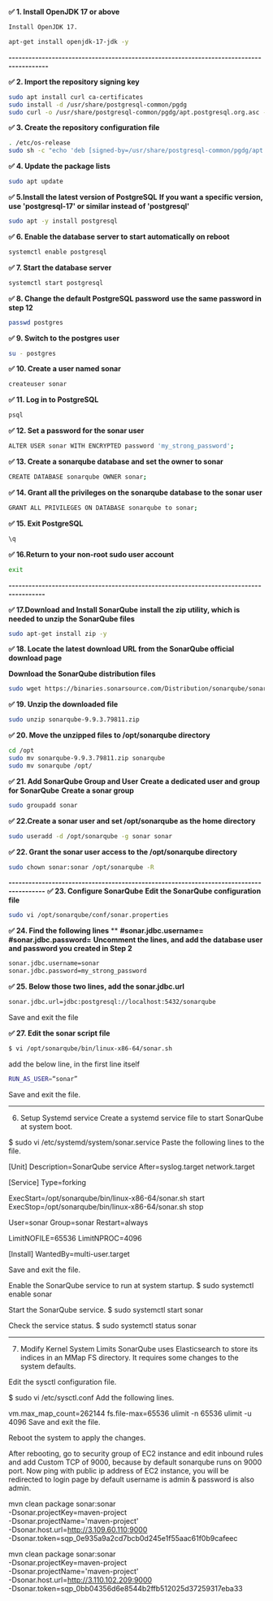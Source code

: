 **✅ 1. Install OpenJDK 17 or above**

```bash
Install OpenJDK 17.

apt-get install openjdk-17-jdk -y
```

**----------------------------------------------------------------------------------------**

**✅ 2. Import the repository signing key**
```bash
sudo apt install curl ca-certificates
sudo install -d /usr/share/postgresql-common/pgdg
sudo curl -o /usr/share/postgresql-common/pgdg/apt.postgresql.org.asc --fail https://www.postgresql.org/media/keys/ACCC4CF8.asc
```
 
**✅ 3. Create the repository configuration file**

```bash
. /etc/os-release
sudo sh -c "echo 'deb [signed-by=/usr/share/postgresql-common/pgdg/apt.postgresql.org.asc] https://apt.postgresql.org/pub/repos/apt $VERSION_CODENAME-pgdg main' > /etc/apt/sources.list.d/pgdg.list"
```

**✅ 4. Update the package lists**
```bash
sudo apt update
```

**✅ 5.Install the latest version of PostgreSQL**
 **If you want a specific version, use 'postgresql-17' or similar instead of 'postgresql'**
```bash
sudo apt -y install postgresql
```

**✅ 6. Enable the database server to start automatically on reboot**
```bash
systemctl enable postgresql
```
**✅ 7. Start the database server**
```bash
systemctl start postgresql
```
**✅ 8. Change the default PostgreSQL password**
**use the same password in step 12**
```bash
passwd postgres
```
**✅ 9. Switch to the postgres user**
```bash
su - postgres
```
**✅ 10. Create a user named sonar**
```bash
createuser sonar
```
**✅ 11. Log in to PostgreSQL**
```bash
psql
```
**✅ 12. Set a password for the sonar user**
```bash
ALTER USER sonar WITH ENCRYPTED password 'my_strong_password';
```
**✅ 13. Create a sonarqube database and set the owner to sonar**
```bash
CREATE DATABASE sonarqube OWNER sonar;
```
**✅ 14. Grant all the privileges on the sonarqube database to the sonar user**
```bash
GRANT ALL PRIVILEGES ON DATABASE sonarqube to sonar;
```
**✅ 15. Exit PostgreSQL**
```bash
\q
```
**✅ 16.Return to your non-root sudo user account**
```bash
exit
```
**---------------------------------------------------------------------------------------**


**✅ 17.Download and Install SonarQube**
  **install the zip utility, which is needed to unzip the SonarQube files**
```bash
sudo apt-get install zip -y
```
 **✅ 18. Locate the latest download URL from the SonarQube official download page**

**Download the SonarQube distribution files**
```bash
sudo wget https://binaries.sonarsource.com/Distribution/sonarqube/sonarqube-9.9.3.79811.zip
```
**✅ 19. Unzip the downloaded file**
```bash
sudo unzip sonarqube-9.9.3.79811.zip
```
**✅ 20. Move the unzipped files to /opt/sonarqube directory**
```bash
cd /opt
sudo mv sonarqube-9.9.3.79811.zip sonarqube
sudo mv sonarqube /opt/
```
**✅ 21. Add SonarQube Group and User**
**Create a dedicated user and group for SonarQube**
**Create a sonar group**
```bash
sudo groupadd sonar
```
**✅ 22.Create a sonar user and set /opt/sonarqube as the home directory**
```bash
sudo useradd -d /opt/sonarqube -g sonar sonar
```
**✅ 22. Grant the sonar user access to the /opt/sonarqube directory**
```bash
sudo chown sonar:sonar /opt/sonarqube -R
```

**---------------------------------------------------------------------------------------**
**✅ 23. Configure SonarQube**
 **Edit the SonarQube configuration file**
```bash
sudo vi /opt/sonarqube/conf/sonar.properties
```
**✅ 24. Find the following lines**
**
**#sonar.jdbc.username=**
**#sonar.jdbc.password=**
**Uncomment the lines, and add the database user and password you created in Step 2**
```bash
sonar.jdbc.username=sonar
sonar.jdbc.password=my_strong_password
```
**✅ 25. Below those two lines, add the sonar.jdbc.url**
```bash
sonar.jdbc.url=jdbc:postgresql://localhost:5432/sonarqube
```
Save and exit the file


**✅ 27. Edit the sonar script file**
```bash
$ vi /opt/sonarqube/bin/linux-x86-64/sonar.sh
```
add the below line, in the first line itself
```bash
RUN_AS_USER=“sonar”
```


Save and exit the file.


---------------------------------------------------------------------------------------

6. Setup Systemd service
 Create a systemd service file to start SonarQube at system boot.

$ sudo vi /etc/systemd/system/sonar.service
Paste the following lines to the file.

[Unit]
Description=SonarQube service
After=syslog.target network.target

[Service]
Type=forking

ExecStart=/opt/sonarqube/bin/linux-x86-64/sonar.sh start
ExecStop=/opt/sonarqube/bin/linux-x86-64/sonar.sh stop

User=sonar
Group=sonar
Restart=always

LimitNOFILE=65536
LimitNPROC=4096

[Install]
WantedBy=multi-user.target

Save and exit the file.

Enable the SonarQube service to run at system startup.
$ sudo systemctl enable sonar
 
Start the SonarQube service.
$ sudo systemctl start sonar

Check the service status.
$ sudo systemctl status sonar


---------------------------------------------------------------------------------------


7. Modify Kernel System Limits
SonarQube uses Elasticsearch to store its indices in an MMap FS directory. It requires some changes to the system defaults.

 Edit the sysctl configuration file.

$ sudo vi /etc/sysctl.conf
Add the following lines.

vm.max_map_count=262144
fs.file-max=65536
ulimit -n 65536
ulimit -u 4096
Save and exit the file.

Reboot the system to apply the changes.


After rebooting, go to security group of EC2 instance and edit inbound rules and add Custom TCP of 9000, 
because by default sonarqube runs on 9000 port. 
Now ping with public ip address of EC2 instance,
you will be redirected to login page
by default username is admin & password is also admin. 


mvn clean package sonar:sonar \
  -Dsonar.projectKey=maven-project \
  -Dsonar.projectName='maven-project' \
  -Dsonar.host.url=http://3.109.60.110:9000 \
  -Dsonar.token=sqp_0e935a9a2cd7bcb0d245e1f55aac61f0b9cafeec



mvn clean package sonar:sonar \
  -Dsonar.projectKey=maven-project \
  -Dsonar.projectName='maven-project' \
  -Dsonar.host.url=http://3.110.102.209:9000 \
  -Dsonar.token=sqp_0bb04356d6e8544b2ffb512025d37259317eba33
